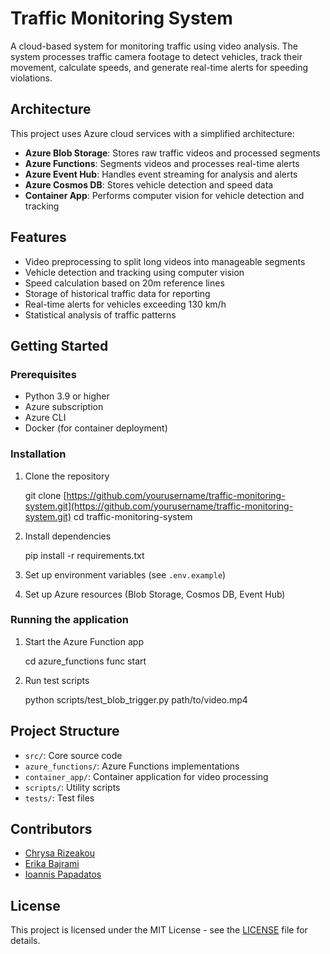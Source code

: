 
# Traffic Monitoring System

A cloud-based system for monitoring traffic using video analysis. The system processes traffic camera footage to detect vehicles, track their movement, calculate speeds, and generate real-time alerts for speeding violations.

## Architecture

This project uses Azure cloud services with a simplified architecture:

- **Azure Blob Storage**: Stores raw traffic videos and processed segments
- **Azure Functions**: Segments videos and processes real-time alerts
- **Azure Event Hub**: Handles event streaming for analysis and alerts
- **Azure Cosmos DB**: Stores vehicle detection and speed data
- **Container App**: Performs computer vision for vehicle detection and tracking

## Features

- Video preprocessing to split long videos into manageable segments
- Vehicle detection and tracking using computer vision
- Speed calculation based on 20m reference lines
- Storage of historical traffic data for reporting
- Real-time alerts for vehicles exceeding 130 km/h
- Statistical analysis of traffic patterns

## Getting Started

### Prerequisites

- Python 3.9 or higher
- Azure subscription
- Azure CLI
- Docker (for container deployment)

### Installation

1. Clone the repository

    git clone [https://github.com/yourusername/traffic-monitoring-system.git](https://github.com/yourusername/traffic-monitoring-system.git) 
    cd traffic-monitoring-system

2. Install dependencies

    pip install -r requirements.txt

3. Set up environment variables (see `.env.example`)

4. Set up Azure resources (Blob Storage, Cosmos DB, Event Hub)

### Running the application

1. Start the Azure Function app

    cd azure_functions 
    func start
    
2. Run test scripts

    python scripts/test_blob_trigger.py path/to/video.mp4

## Project Structure

- `src/`: Core source code
- `azure_functions/`: Azure Functions implementations
- `container_app/`: Container application for video processing
- `scripts/`: Utility scripts
- `tests/`: Test files

## Contributors

- [Chrysa Rizeakou](https://github.com/Chrysa712)
- [Erika Bajrami](https://github.com/empairami)
- [Ioannis Papadatos](https://github.com/Papajohn77)

## License

This project is licensed under the MIT License - see the [LICENSE](LICENSE) file for details.
